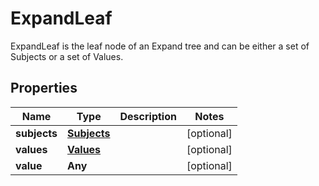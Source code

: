 

# ExpandLeaf

ExpandLeaf is the leaf node of an Expand tree and can be either a set of Subjects or a set of Values.

## Properties

| Name | Type | Description | Notes |
|------------ | ------------- | ------------- | -------------|
|**subjects** | [**Subjects**](Subjects.md) |  |  [optional] |
|**values** | [**Values**](Values.md) |  |  [optional] |
|**value** | **Any** |  |  [optional] |



